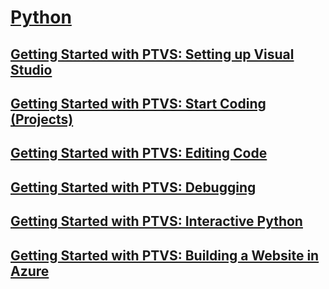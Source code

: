 # [Python](getting-started-with-python.md)
## [Getting Started with PTVS: Setting up Visual Studio](getting-started-with-ptvs-setting-up-visual-studio.md)
## [Getting Started with PTVS: Start Coding (Projects)](getting-started-with-ptvs-start-coding-projects.md)
## [Getting Started with PTVS: Editing Code](getting-started-with-ptvs-editing-code.md)
## [Getting Started with PTVS: Debugging](getting-started-with-ptvs-debugging.md)
## [Getting Started with PTVS: Interactive Python](getting-started-with-ptvs-interactive-python.md)
## [Getting Started with PTVS: Building a Website in Azure](getting-started-with-ptvs-building-a-website-in-azure.md)

